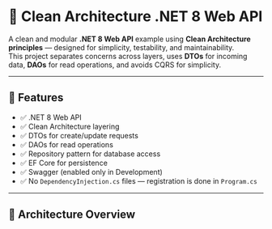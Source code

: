 # 🧱 Clean Architecture .NET 8 Web API

A clean and modular **.NET 8 Web API** example using **Clean Architecture principles** — designed for simplicity, testability, and maintainability.  
This project separates concerns across layers, uses **DTOs** for incoming data, **DAOs** for read operations, and avoids CQRS for simplicity.

---

## 🚀 Features

- ✅ .NET 8 Web API  
- ✅ Clean Architecture layering  
- ✅ DTOs for create/update requests  
- ✅ DAOs for read operations  
- ✅ Repository pattern for database access  
- ✅ EF Core for persistence  
- ✅ Swagger (enabled only in Development)  
- ✅ No `DependencyInjection.cs` files — registration is done in `Program.cs`

---

## 🧩 Architecture Overview

